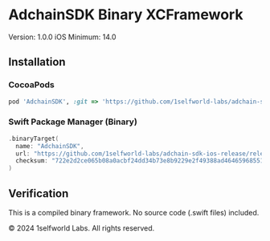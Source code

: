 # AdchainSDK Binary XCFramework

Version: 1.0.0
iOS Minimum: 14.0

## Installation

### CocoaPods
```ruby
pod 'AdchainSDK', :git => 'https://github.com/1selfworld-labs/adchain-sdk-ios-release.git', :tag => '1.0.0'
```

### Swift Package Manager (Binary)
```swift
.binaryTarget(
  name: "AdchainSDK",
  url: "https://github.com/1selfworld-labs/adchain-sdk-ios-release/releases/download/1.0.0/AdchainSDK.xcframework.zip",
  checksum: "722e2d2ce065b08a0acbf24dd34b73e8b9229e2f49388ad4646596855191ff20"
)
```

## Verification

This is a compiled binary framework. No source code (.swift files) included.

© 2024 1selfworld Labs. All rights reserved.
